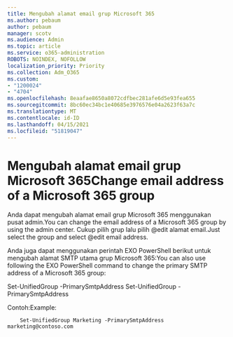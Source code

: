 ```yaml
---
title: Mengubah alamat email grup Microsoft 365
ms.author: pebaum
author: pebaum
manager: scotv
ms.audience: Admin
ms.topic: article
ms.service: o365-administration
ROBOTS: NOINDEX, NOFOLLOW
localization_priority: Priority
ms.collection: Adm_O365
ms.custom:
- "1200024"
- "4704"
ms.openlocfilehash: 8eaafae8650a8072cdfbec281afe6d5e93fea655
ms.sourcegitcommit: 8bc60ec34bc1e40685e3976576e04a2623f63a7c
ms.translationtype: MT
ms.contentlocale: id-ID
ms.lasthandoff: 04/15/2021
ms.locfileid: "51819047"
---
```

# <a name="change-email-address-of-a-microsoft-365-group"></a><span data-ttu-id="94e70-102">Mengubah alamat email grup Microsoft 365</span><span class="sxs-lookup"><span data-stu-id="94e70-102">Change email address of a Microsoft 365 group</span></span>

<span data-ttu-id="94e70-103">Anda dapat mengubah alamat email grup Microsoft 365 menggunakan pusat admin.</span><span class="sxs-lookup"><span data-stu-id="94e70-103">You can change the email address of a Microsoft 365 group by using the admin center.</span></span> <span data-ttu-id="94e70-104">Cukup pilih grup lalu pilih @edit alamat email.</span><span class="sxs-lookup"><span data-stu-id="94e70-104">Just select the group and select @edit email address.</span></span>

<span data-ttu-id="94e70-105">Anda juga dapat menggunakan perintah EXO PowerShell berikut untuk mengubah alamat SMTP utama grup Microsoft 365:</span><span class="sxs-lookup"><span data-stu-id="94e70-105">You can also use following the EXO PowerShell command to change the primary SMTP address of a Microsoft 365 group:</span></span>

<span data-ttu-id="94e70-106">Set-UnifiedGroup <Group Name> -PrimarySmtpAddress <new SMTP Address></span><span class="sxs-lookup"><span data-stu-id="94e70-106">Set-UnifiedGroup <Group Name> -PrimarySmtpAddress <new SMTP Address></span></span>

<span data-ttu-id="94e70-107">Contoh:</span><span class="sxs-lookup"><span data-stu-id="94e70-107">Example:</span></span>

```
    Set-UnifiedGroup Marketing -PrimarySmtpAddress marketing@contoso.com
```
